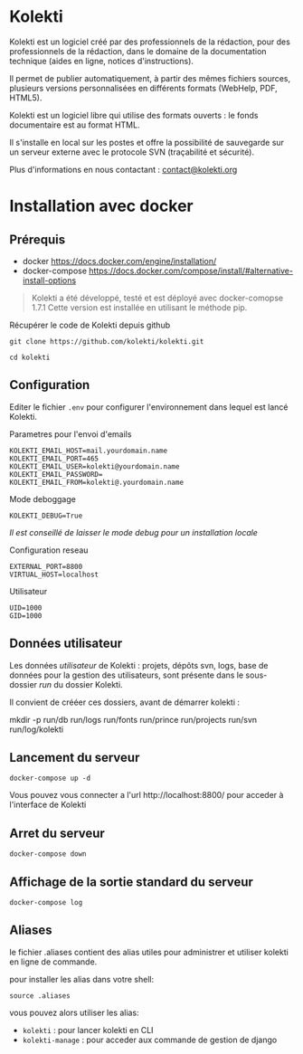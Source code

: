 Kolekti
=======

Kolekti est un logiciel créé par des professionnels de la rédaction, pour
des professionnels de la rédaction, dans le domaine de la documentation
technique (aides en ligne, notices d'instructions).
 
Il permet de publier automatiquement, à partir des mêmes fichiers
sources, plusieurs versions personnalisées en différents formats
(WebHelp, PDF, HTML5).
 
Kolekti est un logiciel libre qui utilise des formats ouverts : le fonds
documentaire est au format HTML.

Il s'installe en local sur les postes et offre la possibilité de
sauvegarde sur un serveur externe avec le protocole SVN (traçabilité et
sécurité).

Plus d'informations en nous contactant : <contact@kolekti.org>


Installation avec docker
========================

Prérequis
---------

* docker https://docs.docker.com/engine/installation/
* docker-compose https://docs.docker.com/compose/install/#alternative-install-options

> Kolekti a été développé, testé et est déployé avec docker-comopse 1.7.1
> Cette version est installée en utilisant le méthode pip.

Récupérer le code de Kolekti depuis github

    git clone https://github.com/kolekti/kolekti.git

    cd kolekti

Configuration
-------------

Editer le fichier `.env` pour configurer l'environnement dans lequel est lancé Kolekti.

Parametres pour l'envoi d'emails

    KOLEKTI_EMAIL_HOST=mail.yourdomain.name
    KOLEKTI_EMAIL_PORT=465
    KOLEKTI_EMAIL_USER=kolekti@yourdomain.name
    KOLEKTI_EMAIL_PASSWORD=
    KOLEKTI_EMAIL_FROM=kolekti@.yourdomain.name

Mode deboggage

    KOLEKTI_DEBUG=True

*Il est conseillé de laisser le mode debug pour un installation locale*

Configuration reseau

    EXTERNAL_PORT=8800
    VIRTUAL_HOST=localhost

Utilisateur

    UID=1000
    GID=1000

Données utilisateur
-------------------

Les données *utilisateur* de Kolekti : projets, dépôts svn, logs, base de données pour la gestion des utilisateurs, sont présente dans le sous-dossier *run* du dossier Kolekti.

Il convient de crééer ces dossiers, avant de démarrer kolekti :

   mkdir -p run/db run/logs run/fonts run/prince run/projects run/svn run/log/kolekti


Lancement du serveur
--------------------

    docker-compose up -d

Vous pouvez vous connecter a l'url http://localhost:8800/ pour acceder à l'interface de Kolekti

Arret du serveur
----------------

    docker-compose down

Affichage de la sortie standard du serveur
------------------------------------------

    docker-compose log

Aliases
-------

le fichier .aliases contient des alias utiles pour administrer et utiliser kolekti en ligne de commande.

pour installer les alias dans votre shell:

    source .aliases

vous pouvez alors utiliser les alias:

* `kolekti` : pour lancer kolekti en CLI
* `kolekti-manage` : pour acceder aux commande de gestion de django
